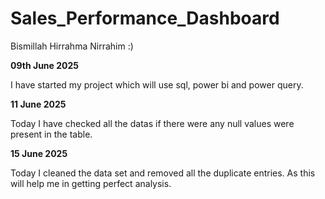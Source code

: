 # Sales_Performance_Dashboard

Bismillah Hirrahma Nirrahim :) 

**09th June 2025**

I have started my project which will use sql, power bi and power query.

**11 June 2025**

Today I have checked all the datas if there were any null values were present in the table.




**15 June 2025**

Today I cleaned the data set and removed all the duplicate entries.
As this will help me in getting perfect analysis.

